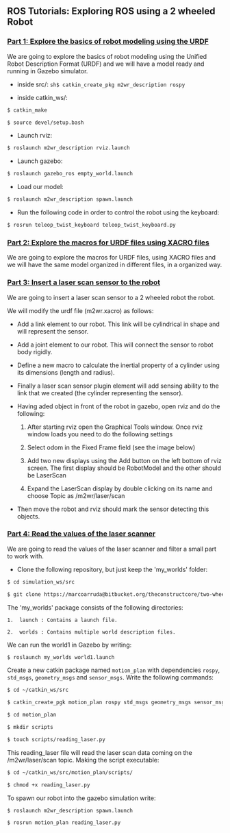 ## ROS Tutorials: Exploring ROS using a 2 wheeled Robot

### [Part 1: Explore the basics of robot modeling using the URDF](http://www.theconstructsim.com/ros-projects-exploring-ros-using-2-wheeled-robot-part-1/)

We are going to explore the basics of robot modeling using the Unified Robot Description Format (URDF) and we will have a model ready and running in Gazebo simulator.

* inside src/:
```sh$ catkin_create_pkg m2wr_description rospy```

* inside catkin_ws/:
```sh
$ catkin_make

$ source devel/setup.bash
```

* Launch rviz:
```sh
$ roslaunch m2wr_description rviz.launch 
```

* Launch gazebo:
```sh
$ roslaunch gazebo_ros empty_world.launch
```

* Load our model:
```sh
$ roslaunch m2wr_description spawn.launch 
```

* Run the following code in order to control the robot using the keyboard:
```sh
$ rosrun teleop_twist_keyboard teleop_twist_keyboard.py
```

### [Part 2: Explore the macros for URDF files using XACRO files](http://www.theconstructsim.com/ros-projects-exploring-ros-using-2-wheeled-robot-part-1/#part2)

We are going to explore the macros for URDF files, using XACRO files and we will have the same model organized in different files, in a organized way.

### [Part 3: Insert a laser scan sensor to the robot](http://www.theconstructsim.com/ros-projects-exploring-ros-using-2-wheeled-robot-part-1/#part3)

We are going to insert a laser scan sensor to a 2 wheeled robot the robot.

We will modify the urdf file (m2wr.xacro) as follows:

* Add a link element to our robot. This link will be cylindrical in shape and will represent the sensor.

* Add a joint element to our robot. This will connect the sensor to robot body rigidly.

* Define a new macro to calculate the inertial property of a cylinder using its dimensions (length and radius).

* Finally a laser scan sensor plugin element will add sensing ability to the link that we created (the cylinder representing the sensor).

* Having aded object in front of the robot in gazebo, open rviz and do the following:

	1. After starting rviz open the Graphical Tools window. Once rviz window loads you need to do the following settings

	2. Select odom in the Fixed Frame field (see the image below)
	
	3. Add two new displays using the Add button on the left bottom of rviz screen. The first display should be RobotModel and the other should be LaserScan
	
	4. Expand the LaserScan display by double clicking on its name and choose Topic as /m2wr/laser/scan

* Then move the robot and rviz should mark the sensor detecting this objects.

### [Part 4: Read the values of the laser scanner](http://www.theconstructsim.com/ros-projects-exploring-ros-using-2-wheeled-robot-part-1/#part4)

We are going to read the values of the laser scanner and filter a small part to work with.

* Clone the following repository, but just keep the 'my_worlds' folder:
```sh
$ cd simulation_ws/src

$ git clone https://marcoarruda@bitbucket.org/theconstructcore/two-wheeled-robot-simulation.git
```

The 'my_worlds' package consists of the following directories:

	1.	launch : Contains a launch file.

	2.	worlds : Contains multiple world description files.

We can run the world1 in Gazebo by writing:

```sh
$ roslaunch my_worlds world1.launch
```

Create a new catkin package named ```motion_plan``` with dependencies ```rospy```, ```std_msgs```, ```geometry_msgs``` and ```sensor_msgs```. Write the following commands:

```sh
$ cd ~/catkin_ws/src 

$ catkin_create_pgk motion_plan rospy std_msgs geometry_msgs sensor_msgs 

$ cd motion_plan 

$ mkdir scripts 

$ touch scripts/reading_laser.py
```

This reading_laser file will read the laser scan data coming on the /m2wr/laser/scan topic. Making the script executable:

```sh
$ cd ~/catkin_ws/src/motion_plan/scripts/ 

$ chmod +x reading_laser.py
```

To spawn our robot into the gazebo simulation write:

```sh
$ roslaunch m2wr_description spawn.launch 

$ rosrun motion_plan reading_laser.py
```

